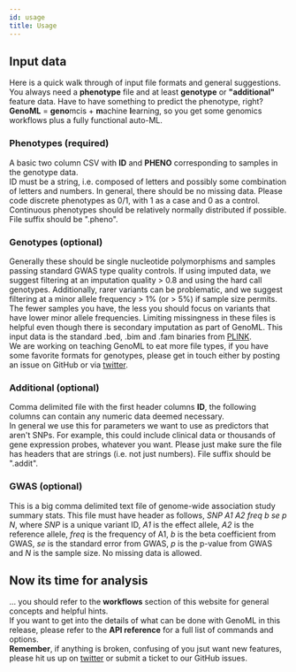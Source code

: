 ```yaml
---
id: usage
title: Usage
---
```

## Input data
Here is a quick walk through of input file formats and general suggestions. You always need a **phenotype** file and at least **genotype** or **"additional"** feature data. Have to have something to predict the phenotype, right? **GenoML** = **geno**mcis + **m**achine **l**earning, so you get some genomics workflows plus a fully functional auto-ML.

### Phenotypes (required)
A basic two column CSV with **ID** and **PHENO** corresponding to samples in the genotype data.  
ID must be a string, i.e. composed of letters and possibly some combination of letters and numbers.
In general, there should be no missing data.  Please code discrete phenotypes as 0/1, with 1 as a case and 0 as a control. Continuous phenotypes should be relatively normally distributed if possible.
File suffix should be ".pheno".

### Genotypes (optional)
Generally these should be single nucleotide polymorphisms and samples passing standard GWAS type quality controls.
If using imputed data, we suggest filtering at an imputation quality > 0.8 and using the hard call genotypes.
Additionally, rarer variants can be problematic, and we suggest filtering at a minor allele frequency > 1% (or > 5%) if sample size permits. The fewer samples you have, the less you should focus on variants that have lower minor allele frequencies.
Limiting missingness in these files is helpful even though there is secondary imputation as part of GenoML.
This input data is the standard .bed, .bim and .fam binaries from [PLINK](https://www.cog-genomics.org/plink/1.9/input#bed).  
We are working on teaching GenoML to eat more file types, if you have some favorite formats for genotypes, please get in touch either by posting an issue on GitHub or via [twitter](https://twitter.com/geno_ml).

### Additional (optional)
Comma delimited file with the first header columns **ID**, the following columns can contain any numeric data deemed necessary.  
In general we use this for parameters we want to use as predictors that aren't SNPs.  For example, this could include clinical data or thousands of gene expression probes, whatever you want.  Please just make sure the file has headers that are strings (i.e. not just numbers).
File suffix should be ".addit".  

### GWAS (optional)
This is a big comma delimited text file of genome-wide association study summary stats.
This file must have header as follows, *SNP A1 A2 freq b se p N*, where *SNP* is a unique variant ID, *A1* is the effect allele, *A2* is the reference allele, *freq* is the frequency of A1, *b* is the beta coefficient from GWAS, *se* is the standard error from GWAS, *p* is the p-value from GWAS and *N* is the sample size. No missing data is allowed.

## Now its time for analysis
... you should refer to the **workflows** section of this website for general concepts and helpful hints.  
If you want to get into the details of what can be done with GenoML in this release, please refer to the **API reference** for a full list of commands and options.  
**Remember**, if anything is broken, confusing of you jsut want new features, please hit us up on [twitter](https://twitter.com/geno_ml) or submit a ticket to our GitHub issues.

